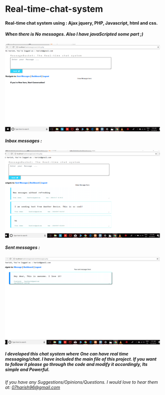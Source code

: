 # Real-time-chat-system
#### Real-time chat system using : Ajax jquery, PHP, Javascript, html and css. 
##### When there is No messages. Also I have javaScripted some part ;)


![All_New](img.png) 


##### Inbox messages :


![Inbox](img1.png) 


##### Sent messages :


![sent_messages](img2.png)


##### I developed this chat system where One can have real time messaging/chat. I have included the main file of this project. If you want to follow it please go through the code and modify it accordingly, Its simple and Powerful.
######  If you have any Suggestions/Opinions/Questions. I would love to hear them at: 07harish96@gmail.com
